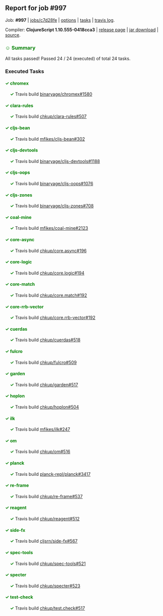 ## Report for job #997

Job: **#997** | [jobs/c7d28fe](https://github.com/cljs-oss/canary/commit/c7d28fe036861c13c2b27c05f82f55062d65aaaf) | [options](options.edn) | [tasks](tasks.edn) | [travis log](https://travis-ci.org/cljs-oss/canary/builds/554249517).

Compiler: **ClojureScript 1.10.555-0418cca3** | [release page](https://github.com/cljs-oss/canary/releases/tag/r1.10.555-0418cca3) | [jar download](https://github.com/cljs-oss/canary/releases/download/r1.10.555-0418cca3/clojurescript-1.10.555-0418cca3.jar) | [source](https://github.com/mfikes/clojurescript/commit/0418cca373437c14afa6cdcacce9fb6fd85aaa3d).

### <b style='color:green'>☺ Summary</b>

All tasks passed! Passed 24 / 24 (executed) of total 24 tasks.

### Executed Tasks

#### <b style='color:green'>&#x2713; chromex</b>
&nbsp;&nbsp;&nbsp;&nbsp;<b style='color:green'>&#x2713;</b> Travis build [binaryage/chromex#1580](https://travis-ci.org/binaryage/chromex/builds/554251842)<br>

#### <b style='color:green'>&#x2713; clara-rules</b>
&nbsp;&nbsp;&nbsp;&nbsp;<b style='color:green'>&#x2713;</b> Travis build [chkup/clara-rules#507](https://travis-ci.org/chkup/clara-rules/builds/554251825)<br>

#### <b style='color:green'>&#x2713; cljs-bean</b>
&nbsp;&nbsp;&nbsp;&nbsp;<b style='color:green'>&#x2713;</b> Travis build [mfikes/cljs-bean#302](https://travis-ci.org/mfikes/cljs-bean/builds/554251846)<br>

#### <b style='color:green'>&#x2713; cljs-devtools</b>
&nbsp;&nbsp;&nbsp;&nbsp;<b style='color:green'>&#x2713;</b> Travis build [binaryage/cljs-devtools#1188](https://travis-ci.org/binaryage/cljs-devtools/builds/554251854)<br>

#### <b style='color:green'>&#x2713; cljs-oops</b>
&nbsp;&nbsp;&nbsp;&nbsp;<b style='color:green'>&#x2713;</b> Travis build [binaryage/cljs-oops#1076](https://travis-ci.org/binaryage/cljs-oops/builds/554251856)<br>

#### <b style='color:green'>&#x2713; cljs-zones</b>
&nbsp;&nbsp;&nbsp;&nbsp;<b style='color:green'>&#x2713;</b> Travis build [binaryage/cljs-zones#708](https://travis-ci.org/binaryage/cljs-zones/builds/554251864)<br>

#### <b style='color:green'>&#x2713; coal-mine</b>
&nbsp;&nbsp;&nbsp;&nbsp;<b style='color:green'>&#x2713;</b> Travis build [mfikes/coal-mine#2123](https://travis-ci.org/mfikes/coal-mine/builds/554251871)<br>

#### <b style='color:green'>&#x2713; core-async</b>
&nbsp;&nbsp;&nbsp;&nbsp;<b style='color:green'>&#x2713;</b> Travis build [chkup/core.async#196](https://travis-ci.org/chkup/core.async/builds/554251882)<br>

#### <b style='color:green'>&#x2713; core-logic</b>
&nbsp;&nbsp;&nbsp;&nbsp;<b style='color:green'>&#x2713;</b> Travis build [chkup/core.logic#194](https://travis-ci.org/chkup/core.logic/builds/554251886)<br>

#### <b style='color:green'>&#x2713; core-match</b>
&nbsp;&nbsp;&nbsp;&nbsp;<b style='color:green'>&#x2713;</b> Travis build [chkup/core.match#192](https://travis-ci.org/chkup/core.match/builds/554251888)<br>

#### <b style='color:green'>&#x2713; core-rrb-vector</b>
&nbsp;&nbsp;&nbsp;&nbsp;<b style='color:green'>&#x2713;</b> Travis build [chkup/core.rrb-vector#192](https://travis-ci.org/chkup/core.rrb-vector/builds/554251892)<br>

#### <b style='color:green'>&#x2713; cuerdas</b>
&nbsp;&nbsp;&nbsp;&nbsp;<b style='color:green'>&#x2713;</b> Travis build [chkup/cuerdas#518](https://travis-ci.org/chkup/cuerdas/builds/554251933)<br>

#### <b style='color:green'>&#x2713; fulcro</b>
&nbsp;&nbsp;&nbsp;&nbsp;<b style='color:green'>&#x2713;</b> Travis build [chkup/fulcro#509](https://travis-ci.org/chkup/fulcro/builds/554252114)<br>

#### <b style='color:green'>&#x2713; garden</b>
&nbsp;&nbsp;&nbsp;&nbsp;<b style='color:green'>&#x2713;</b> Travis build [chkup/garden#517](https://travis-ci.org/chkup/garden/builds/554251904)<br>

#### <b style='color:green'>&#x2713; hoplon</b>
&nbsp;&nbsp;&nbsp;&nbsp;<b style='color:green'>&#x2713;</b> Travis build [chkup/hoplon#504](https://travis-ci.org/chkup/hoplon/builds/554251960)<br>

#### <b style='color:green'>&#x2713; ilk</b>
&nbsp;&nbsp;&nbsp;&nbsp;<b style='color:green'>&#x2713;</b> Travis build [mfikes/ilk#247](https://travis-ci.org/mfikes/ilk/builds/554252199)<br>

#### <b style='color:green'>&#x2713; om</b>
&nbsp;&nbsp;&nbsp;&nbsp;<b style='color:green'>&#x2713;</b> Travis build [chkup/om#516](https://travis-ci.org/chkup/om/builds/554252243)<br>

#### <b style='color:green'>&#x2713; planck</b>
&nbsp;&nbsp;&nbsp;&nbsp;<b style='color:green'>&#x2713;</b> Travis build [planck-repl/planck#3417](https://travis-ci.org/planck-repl/planck/builds/554252310)<br>

#### <b style='color:green'>&#x2713; re-frame</b>
&nbsp;&nbsp;&nbsp;&nbsp;<b style='color:green'>&#x2713;</b> Travis build [chkup/re-frame#537](https://travis-ci.org/chkup/re-frame/builds/554252213)<br>

#### <b style='color:green'>&#x2713; reagent</b>
&nbsp;&nbsp;&nbsp;&nbsp;<b style='color:green'>&#x2713;</b> Travis build [chkup/reagent#512](https://travis-ci.org/chkup/reagent/builds/554252060)<br>

#### <b style='color:green'>&#x2713; side-fx</b>
&nbsp;&nbsp;&nbsp;&nbsp;<b style='color:green'>&#x2713;</b> Travis build [cljsrn/side-fx#567](https://travis-ci.org/cljsrn/side-fx/builds/554252033)<br>

#### <b style='color:green'>&#x2713; spec-tools</b>
&nbsp;&nbsp;&nbsp;&nbsp;<b style='color:green'>&#x2713;</b> Travis build [chkup/spec-tools#521](https://travis-ci.org/chkup/spec-tools/builds/554252079)<br>

#### <b style='color:green'>&#x2713; specter</b>
&nbsp;&nbsp;&nbsp;&nbsp;<b style='color:green'>&#x2713;</b> Travis build [chkup/specter#523](https://travis-ci.org/chkup/specter/builds/554252149)<br>

#### <b style='color:green'>&#x2713; test-check</b>
&nbsp;&nbsp;&nbsp;&nbsp;<b style='color:green'>&#x2713;</b> Travis build [chkup/test.check#517](https://travis-ci.org/chkup/test.check/builds/554252324)<br>